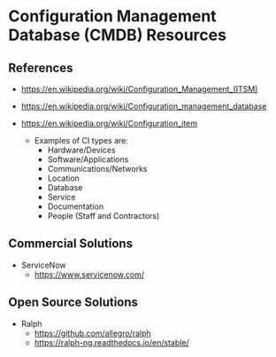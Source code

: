
# Configuration Management Database (CMDB) Resources 

## References
- https://en.wikipedia.org/wiki/Configuration_Management_(ITSM)

- https://en.wikipedia.org/wiki/Configuration_management_database

- https://en.wikipedia.org/wiki/Configuration_item
  + Examples of CI types are:
    * Hardware/Devices
    * Software/Applications
    * Communications/Networks
    * Location
    * Database
    * Service
    * Documentation
    * People (Staff and Contractors)

## Commercial Solutions
- ServiceNow
  + https://www.servicenow.com/


## Open Source Solutions

- Ralph
  + https://github.com/allegro/ralph
  + https://ralph-ng.readthedocs.io/en/stable/

